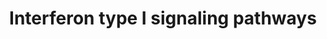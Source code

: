 ---
annotations:
- type: Pathway Ontology
  value: Jak-Stat signaling pathway
- type: Pathway Ontology
  value: immune response pathway
authors:
- Sham.uk
- MaintBot
- Jildau
- Khanspers
- MartijnVanIersel
- Egonw
- AlexanderPico
description: The type I IFNs (IFNα family, IFNβ, IFNω, IFNε and IFNκ) all bind to
  and signal via the type I IFN receptor complex. The type I receptor consists of
  two main IFNAR1, IFNAR2c receptor chains and other accessory proteins. The pathway
  above  (WP585) describes the Type I Interferon signaling pathways and shows both
  classical IFN signaling via the JAK-STAT pathway (dark lines) and other non-canonical
  IFN signaling pathways.   Proteins on this pathway have targeted assays available
  via the [https://assays.cancer.gov/available_assays?wp_id=WP585 CPTAC Assay Portal]
last-edited: 2019-09-17
organisms:
- Homo sapiens
redirect_from:
- /index.php/Pathway:WP585
- /instance/WP585
schema-jsonld:
- '@context': https://schema.org/
  '@id': https://wikipathways.github.io/pathways/WP585.html
  '@type': Dataset
  creator:
    '@type': Organization
    name: WikiPathways
  description: The type I IFNs (IFNα family, IFNβ, IFNω, IFNε and IFNκ) all bind to
    and signal via the type I IFN receptor complex. The type I receptor consists of
    two main IFNAR1, IFNAR2c receptor chains and other accessory proteins. The pathway
    above  (WP585) describes the Type I Interferon signaling pathways and shows both
    classical IFN signaling via the JAK-STAT pathway (dark lines) and other non-canonical
    IFN signaling pathways.   Proteins on this pathway have targeted assays available
    via the [https://assays.cancer.gov/available_assays?wp_id=WP585 CPTAC Assay Portal]
  keywords:
  - GDP
  - MTOR
  - PTPN11
  - RAPGEF1
  - FRAP1
  - EIF4E
  - RPS6KB1
  - RPTOR
  - CBL
  - IFNAR2b
  - STAT3
  - PIAS1
  - MAP2K3
  - Zap70
  - CREB1
  - FYN
  - IFNAR1
  - PIK3CD
  - IRF9
  - MAP3K1
  - IRS1
  - RAP1A
  - REL
  - EIF4EBP1
  - IRS2
  - MAPKAP1
  - CRKL
  - PIK3R1
  - IFNAR2a
  - GNB2L1
  - RPS6
  - PTPRC
  - VAV1
  - STAT1
  - SOCS1
  - EIF4A1
  - SOCS3
  - JAK1
  - CrkL
  - PIK3R2
  - STAT2
  - CRK
  - Rac1
  - PTPN6
  - MAP2K6
  - EIF4B
  - PDCD4
  - RPS6KA4
  - IFNAR2c
  - TYK2
  - RPS6KA5
  - GAB2
  - PRMT1
  - PIAS3
  - STAT4
  - STAT5
  - MAPK14
  - GTP
  - Lck
  - MLST8
  license: CC0
  name: Interferon type I signaling pathways
seo: CreativeWork
title: Interferon type I signaling pathways
wpid: WP585
---